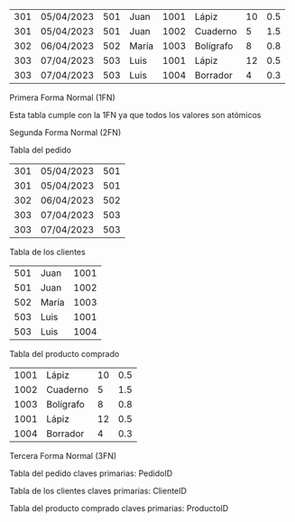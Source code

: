 |     |            |     |       |      |           |     |     |
|-----|------------|-----|-------|------|-----------|-----|-----|
| 301 | 05/04/2023 | 501 | Juan  | 1001 | Lápiz     | 10  | 0.5 |
| 301 | 05/04/2023 | 501 | Juan  | 1002 | Cuaderno  | 5   | 1.5 |
| 302 | 06/04/2023 | 502 | María | 1003 | Bolígrafo | 8   | 0.8 |
| 303 | 07/04/2023 | 503 | Luis  | 1001 | Lápiz     | 12  | 0.5 |
| 303 | 07/04/2023 | 503 | Luis  | 1004 | Borrador  | 4   | 0.3 |

Primera Forma Normal (1FN)

Esta tabla cumple con la 1FN ya que todos los valores son atómicos

Segunda Forma Normal (2FN)

Tabla del pedido

|     |            |     |
|-----|------------|-----|
| 301 | 05/04/2023 | 501 |
| 301 | 05/04/2023 | 501 |
| 302 | 06/04/2023 | 502 |
| 303 | 07/04/2023 | 503 |
| 303 | 07/04/2023 | 503 |

Tabla de los clientes

|     |       |      |
|-----|-------|------|
| 501 | Juan  | 1001 |
| 501 | Juan  | 1002 |
| 502 | María | 1003 |
| 503 | Luis  | 1001 |
| 503 | Luis  | 1004 |

Tabla del producto comprado

|      |           |     |     |
|------|-----------|-----|-----|
| 1001 | Lápiz     | 10  | 0.5 |
| 1002 | Cuaderno  | 5   | 1.5 |
| 1003 | Bolígrafo | 8   | 0.8 |
| 1001 | Lápiz     | 12  | 0.5 |
| 1004 | Borrador  | 4   | 0.3 |

Tercera Forma Normal (3FN)

Tabla del pedido claves primarias: PedidoID

Tabla de los clientes claves primarias: ClienteID

Tabla del producto comprado claves primarias: ProductoID
